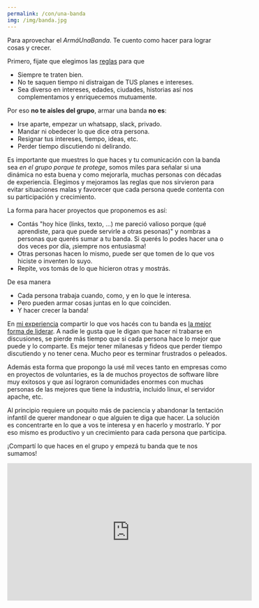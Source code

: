 ```yaml
---
permalink: /con/una-banda
img: /img/banda.jpg
---
```


Para aprovechar el _ArmáUnaBanda_. Te cuento como hacer para lograr cosas y crecer.

Primero, fijate que elegimos las [reglas](/usando/reglas-del-grupo) para que

* Siempre te traten bien.
* No te saquen tiempo ni distraigan de TUS planes e intereses.
* Sea diverso en intereses, edades, ciudades, historias así nos complementamos y enriquecemos mutuamente.

Por eso __no te aisles del grupo__, armar una banda __no es__:

* Irse aparte, empezar un whatsapp, slack, privado.
* Mandar ni obedecer lo que dice otra persona.
* Resignar tus intereses, tiempo, ideas, etc.
* Perder tiempo discutiendo ni delirando.

Es importante que muestres lo que haces y tu comunicación con la banda sea _en el grupo porque te protege_, somos miles para señalar si una dinámica no esta buena y como mejorarla, muchas personas con décadas de experiencia. Elegimos y mejoramos las reglas que nos sirvieron para evitar situaciones malas y favorecer que cada persona quede contenta con su participación y crecimiento.

La forma para hacer proyectos que proponemos es así:

* Contás "hoy hice (links, texto, ...) me pareció valioso porque (qué aprendiste, para que puede servirle a otras pesonas)" y nombras a personas que querés sumar a tu banda.
   Si querés lo podes hacer una o dos veces por día, ¡siempre nos entusiasma!
* Otras personas hacen lo mismo, puede ser que tomen de lo que vos hiciste o inventen lo suyo.
* Repite, vos tomás de lo que hicieron otras y mostrás.

De esa manera

* Cada persona trabaja cuando, como, y en lo que le interesa.
* Pero pueden armar cosas juntas en lo que coinciden.
* Y hacer crecer la banda!

En [mi experiencia](/con/mauriciocap) compartir lo que vos hacés con tu banda es [la mejor forma de liderar](/a/liderar). A nadie le gusta que le digan que hacer ni trabarse en discusiones, se pierde más tiempo que si cada persona hace lo mejor que puede y lo comparte. Es mejor tener milanesas y fideos que perder tiempo discutiendo y no tener cena. Mucho peor es terminar frustrados o peleados.

Además esta forma que propongo la usé mil veces tanto en empresas como en proyectos de voluntaries, es la de muchos proyectos de software libre muy exitosos y que así lograron comunidades enormes con muchas personas de las mejores que tiene la industria, incluido linux, el servidor apache, etc.

Al principio requiere un poquito más de paciencia y abandonar la tentación infantil de querer mandonear o que alguien te diga que hacer. La solución es concentrarte en lo que a vos te interesa y en hacerlo y mostrarlo. Y por eso mismo es productivo y un crecimiento para cada persona que participa.

¡Compartí lo que haces en el grupo y empezá tu banda que te nos sumamos!

<iframe width="560" height="315" src="https://www.youtube.com/embed/GA8z7f7a2Pk" frameborder="0" allow="accelerometer; clipboard-write; encrypted-media; gyroscope"></iframe>
